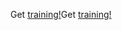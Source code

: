 <span data-ttu-id="bc105-101">Get [training!](https://docs.microsoft.com/en-us/dynamics365/get-started/training/)</span><span class="sxs-lookup"><span data-stu-id="bc105-101">Get [training!](https://docs.microsoft.com/en-us/dynamics365/get-started/training/)</span></span>
